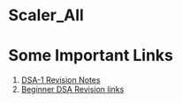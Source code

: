 # Scaler_All

# Some Important Links

1. [DSA-1 Revision Notes](https://drive.google.com/file/d/1Ex9nYQycoctU1aw7okjF13qhdukOsAzR/view?pli=1)
1. [Beginner DSA Revision links](https://docs.google.com/spreadsheets/d/1b5UTe9YXla1YtD3W-L5RcdLWsz_cXFWebIGA0t4H0L4/edit#gid=1292538030)
